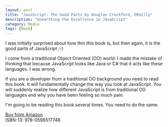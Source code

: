 ```yaml
---
layout: post
title: "JavaScript: The Good Parts by Douglas Crockford, OReilly"
description: "Unearthing the Excellence in JavaScript"
category: Media
tags: [Book]
---
```

I was initially surprised about how thin this book is, but then again, it is the good parts of JavaScript ;-)

I come from a traditional Object Oriented (OO) world. I made the mistake of thinking that because JavaScript looks like Java or C# that it acts like these languages. I was wrong.

If you are a developer from a traditional OO background you need to read this book. It will fundamentally change the way you look at JavaScript. You will suddenly realize how different JavaScript is from traditional OO languages and why you have been feeling so much pain.

I'm going to be reading this book several times. You need to do the same.

[Buy from Amazon](http://www.amazon.com/JavaScript-Good-Parts-Douglas-Crockford/dp/0596517742/)  
ISBN-13: 978-0596517748


